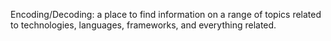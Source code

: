 Encoding/Decoding: a place to find information on a range of topics related to technologies, languages, frameworks, and everything related.
